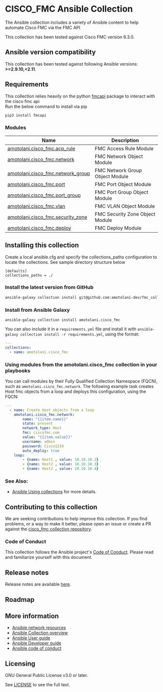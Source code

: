 # CISCO_FMC Ansible Collection

The Ansible collection includes a variety of Ansible content to help automate Cisco FMC via the FMC API

This collection has been tested against Cisco FMC version 6.3.0.

<!--start requires_ansible-->
## Ansible version compatibility

This collection has been tested against following Ansible versions: **>=2.9.10,<2.11**.
<!--end requires_ansible-->

## Requirements

This collection relies heavily on the python [fmcapi](https://pypi.org/project/fmcapi/) package to interact with the cisco fmc api \
Run the below command to install via pip
```bash
pip3 install fmcapi
```

### Modules
Name | Description
--- | ---
[amotolani.cisco_fmc.acp_rule](https://github.com/nibss-dev/fmc_collections/blob/master/amotolani/cisco_fmc/docs/amotolani.cisco_fmc.acp_rule.rst)|FMC Access Rule Module
[amotolani.cisco_fmc.network](https://github.com/nibss-dev/fmc_collections/blob/master/amotolani/cisco_fmc/docs/amotolani.cisco_fmc.network.rst)|FMC Network Object Module
[amotolani.cisco_fmc.network_group](https://github.com/nibss-dev/fmc_collections/blob/master/amotolani/cisco_fmc/docs/amotolani.cisco_fmc.network_group.rst)|FMC Network Group Object Module
[amotolani.cisco_fmc.port](https://github.com/nibss-dev/fmc_collections/blob/master/amotolani/cisco_fmc/docs/amotolani.cisco_fmc.port.rst)|FMC Port Object Module
[amotolani.cisco_fmc.port_group](https://github.com/nibss-dev/fmc_collections/blob/master/amotolani/cisco_fmc/docs/amotolani.cisco_fmc.port_group.rst)|FMC Port Group Object Module
[amotolani.cisco_fmc.vlan](https://github.com/nibss-dev/fmc_collections/blob/master/amotolani/cisco_fmc/docs/amotolani.cisco_fmc.vlan.rst)|FMC VLAN Object Module
[amotolani.cisco_fmc.security_zone](https://github.com/nibss-dev/fmc_collections/blob/master/amotolani/cisco_fmc/docs/amotolani.cisco_fmc.security_zone.rst)|FMC Security Zone Object Module
[amotolani.cisco_fmc.deploy](https://github.com/nibss-dev/fmc_collections/blob/master/amotolani/cisco_fmc/docs/amotolani.cisco_fmc.deploy.rst)|FMC Deploy Module

<!--end collection content-->
## Installing this collection

Create a local ansible.cfg and specify the collections_paths configuration to locate the collections. See sample directory structure below
```
[defaults]
collections_paths = ./
```

### Install the latest version from GitHub

```bash
ansible-galaxy collection install git@github.com:amotolani-dev/fmc_collections.git#/amotolani/cisco_fmc
```


### Install from Ansible Galaxy

    ansible-galaxy collection install amotolani.cisco_fmc

You can also include it in a `requirements.yml` file and install it with `ansible-galaxy collection install -r requirements.yml`, using the format:

```yaml
---
collections:
  - name: amotolani.cisco_fmc
```

### Using modules from the amotolani.cisco_fmc collection in your playbooks

You can call modules by their Fully Qualified Collection Namespace (FQCN), such as `amotolani.cisco_fmc.network`.
The following example task creates Host fmc objects from a loop and deploys this configuration, using the FQCN:

```yaml
---
  - name: Create Host objects from a loop
    amotolani.cisco_fmc.network:
        name: "{{item.name}}"
        state: present
        network_type: Host
        fmc: ciscofmc.com
        value: "{{item.value}}"
        username: admin
        password: Cisco1234
        auto_deploy: true
    loop:
        - {name: Host1 , value: 10.10.10.2}
        - {name: Host2 , value: 10.10.10.3}
        - {name: Host2 , value: 10.10.10.4}

```

### See Also:
* [Ansible Using collections](https://docs.ansible.com/ansible/latest/user_guide/collections_using.html) for more details.

## Contributing to this collection
We are seeking contributions to help improve this collection. If you find problems, or a way to make it better, please open an issue or create a PR against the [cisco_fmc collection repository](https://github.com/nibss-dev/fmc_collections/). 


### Code of Conduct
This collection follows the Ansible project's
[Code of Conduct](https://docs.ansible.com/ansible/latest/community/code_of_conduct.html).
Please read and familiarize yourself with this document.

## Release notes
<!--Add a link to a changelog.md file or an external docsite to cover this information. -->
Release notes are available [here](https://github.com/nibss-dev/fmc_collections/blob/master/changelogs/CHANGELOG.rst).

## Roadmap

<!-- Optional. Include the roadmap for this collection, and the proposed release/versioning strategy so users can anticipate the upgrade/update cycle. -->

## More information

- [Ansible network resources](https://docs.ansible.com/ansible/latest/network/getting_started/network_resources.html)
- [Ansible Collection overview](https://github.com/fmc_collections/overview)
- [Ansible User guide](https://docs.ansible.com/ansible/latest/user_guide/index.html)
- [Ansible Developer guide](https://docs.ansible.com/ansible/latest/dev_guide/index.html)
- [Ansible code of conduct](https://docs.ansible.com/ansible/latest/community/code_of_conduct.html)

## Licensing

GNU General Public License v3.0 or later.

See [LICENSE](https://www.gnu.org/licenses/gpl-3.0.txt) to see the full text.


